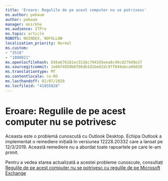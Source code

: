 ```yaml
---
title: 'Eroare: Regulile de pe acest computer nu se potrivesc'
ms.author: pebaum
author: pebaum
manager: mnirkhe
ms.audience: ITPro
ms.topic: article
ROBOTS: NOINDEX, NOFOLLOW
localization_priority: Normal
ms.custom:
- "3518"
- "1800021"
ms.openlocfilehash: b56a676181ec551bc7943d5eea0c49cd279d9e37
ms.sourcegitcommit: 1e66f4850b0f06db1d1be82dc97f849abca80d38
ms.translationtype: MT
ms.contentlocale: ro-RO
ms.lasthandoff: 02/07/2020
ms.locfileid: "41855828"
---
```

# <a name="error-the-rules-on-this-computer-do-not-match"></a>Eroare: Regulile de pe acest computer nu se potrivesc

Aceasta este o problemă cunoscută cu Outlook Desktop. Echipa Outlook a implementat o remediere inițială în versiunea 12228.20332 care a lansat pe 12/3/2019. Această remediere nu a abordat toate rapoartele pe care le-am primit.

Pentru a vedea starea actualizată a acestei probleme cunoscute, consultați [Regulile de pe acest computer nu se potrivesc cu regulile de pe Microsoft Exchange](https://support.office.com/article/d032e037-b224-429e-b325-633afde9b5f0)